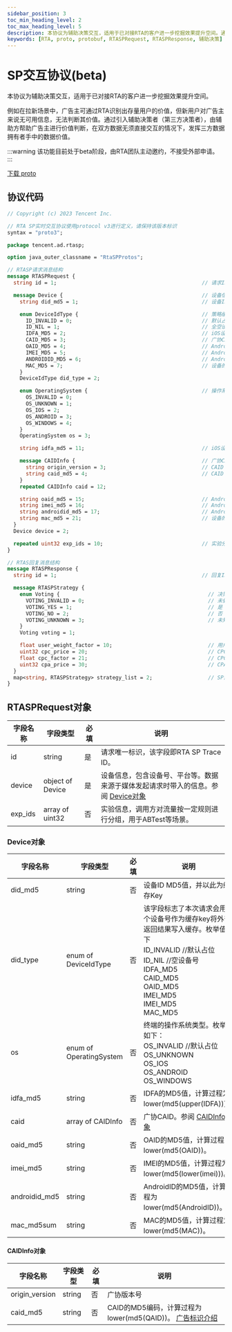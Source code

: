 ```yaml
---
sidebar_position: 3
toc_min_heading_level: 2
toc_max_heading_level: 5
description: 本协议为辅助决策交互，适用于已对接RTA的客户进一步挖掘效果提升空间。通过引入辅助决策者（第三方决策者），由辅助方帮助广告主进行价值判断，在双方数据无须直接交互的情况下，发挥三方数据拥有者手中的数据价值。
keywords: [RTA, proto, protobuf, RTASPRequest, RTASPResponse, 辅助决策]
---
```


# SP交互协议(beta)

本协议为辅助决策交互，适用于已对接RTA的客户进一步挖掘效果提升空间。

例如在拉新场景中，广告主可通过RTA识别出存量用户的价值，但新用户对广告主来说无可用信息，无法判断其价值。通过引入辅助决策者（第三方决策者），由辅助方帮助广告主进行价值判断，在双方数据无须直接交互的情况下，发挥三方数据拥有者手中的数据价值。

:::warning
该功能目前处于beta阶段，由RTA团队主动邀约，不接受外部申请。
:::

[下载 proto](./rtasp.proto)

## 协议代码

```protobuf showLineNumbers title=rtasp.proto
// Copyright (c) 2023 Tencent Inc.

// RTA SP实时交互协议使用protocol v3进行定义，请保持该版本标识
syntax = "proto3";

package tencent.ad.rtasp;

option java_outer_classname = "RtaSPProtos";

// RTASP请求消息结构
message RTASPRequest {
  string id = 1;                                               // 请求ID

  message Device {                                             // 设备信息
    string did_md5 = 1;                                        // 设备ID MD5值，并以此为缓存Key

    enum DeviceIdType {                                        // 策略缓存设备key类型
      ID_INVALID = 0;                                          // 默认占位
      ID_NIL = 1;                                              // 全空设备号
      IDFA_MD5 = 2;                                            // iOS设备的IDFA MD5
      CAID_MD5 = 3;                                            // 广协CAID MD5
      OAID_MD5 = 4;                                            // Android设备的OAID MD5
      IMEI_MD5 = 5;                                            // Android设备的IMEI MD5
      ANDROIDID_MD5 = 6;                                       // Android设备的Android ID MD5
      MAC_MD5 = 7;                                             // 设备的MAC MD5
    }
    DeviceIdType did_type = 2;

    enum OperatingSystem {                                     // 操作系统枚举
      OS_INVALID = 0;
      OS_UNKNOWN = 1;
      OS_IOS = 2;
      OS_ANDROID = 3;
      OS_WINDOWS = 4;
    }
    OperatingSystem os = 3;

    string idfa_md5 = 11;                                      // iOS设备的IDFA MD5值

    message CAIDInfo {                                         // 广协CAID信息
      string origin_version = 3;                               // CAID 版本
      string caid_md5 = 4;                                     // CAID MD5值
    }
    repeated CAIDInfo caid = 12;

    string oaid_md5 = 15;                                      // Android设备的OAID MD5值
    string imei_md5 = 16;                                      // Android设备的IMEI MD5值
    string androidid_md5 = 17;                                 // Android设备的Android ID MD5值
    string mac_md5 = 21;                                       // 设备的MAC MD5值
  }
  Device device = 2;

  repeated uint32 exp_ids = 10;                                // 实验分组ID，支持多个实验ID
}

// RTAS回复消息结构
message RTASPResponse {
  string id = 1;                                               // 回复ID，应原样填入RTASPRequest.id（可不填）

  message RTASPStrategy {
    enum Voting {                                                // 决策状态
      VOTING_INVALID = 0;                                        // 未做决策
      VOTING_YES = 1;                                            // 是
      VOTING_NO = 2;                                             // 否
      VOTING_UNKNOWN = 3;                                        // 未知
    }
    Voting voting = 1;

    float user_weight_factor = 10;                               // 用户权重系数
    uint32 cpc_price = 20;                                       // CPC出价
    float cpc_factor = 21;                                       // CPC出价系数
    uint32 cpa_price = 30;                                       // CPA出价
  }
  map<string, RTASPStrategy> strategy_list = 2;                  // SP策略列表 key为策略名称
}
```

## RTASPRequest对象

| 字段名称 | 字段类型 | 必填 | 说明 |
| ---- | ---- | ---- | ---- |
| id | string | 是 | 请求唯一标识，该字段即RTA SP Trace ID。 |
| device | object of Device | 是 | 设备信息，包含设备号、平台等。数据来源于媒体发起请求时带入的信息。参阅 [Device对象](#device对象) |
| exp_ids | array of uint32 | 否 | 实验信息，调用方对流量按一定规则进行分组，用于ABTest等场景。 |

### Device对象
| 字段名称 | 字段类型 | 必填 | 说明 |
| ---- | ---- | ---- | ---- |
| did_md5 | string | 否 | 设备ID MD5值，并以此为缓存Key |
| did_type | enum of DeviceIdType | 否 | 该字段标志了本次请求会用哪个设备号作为缓存key将外部返回结果写入缓存。枚举值如下<br/>ID_INVALID //默认占位<br/>ID_NIL //空设备号<br/>IDFA_MD5<br/>CAID_MD5<br/>OAID_MD5<br/>IMEI_MD5<br/>IMEI_MD5<br/>MAC_MD5 |
| os | enum of OperatingSystem | 否 | 终端的操作系统类型。枚举值如下：<br/>OS_INVALID //默认占位<br/>OS_UNKNOWN<br/>OS_IOS<br/>OS_ANDROID<br/>OS_WINDOWS |
| idfa_md5 | string | 否 | IDFA的MD5值，计算过程为lower(md5(upper(IDFA)))。 |
| caid | array of CAIDInfo | 否 | 广协CAID。参阅 [CAIDInfo对象](#caidinfo对象) |
| oaid_md5 | string | 否 | OAID的MD5值，计算过程为lower(md5(OAID))。 |
| imei_md5 | string | 否 | IMEI的MD5值，计算过程为lower(md5(lower(imei)))。 |
| androidid_md5 | string | 否 | AndroidID的MD5值，计算过程为lower(md5(AndroidID))。 |
| mac_md5sum | string | 否 | MAC的MD5值，计算过程为lower(md5(MAC))。 |

#### CAIDInfo对象
| 字段名称 | 字段类型 | 必填 | 说明 |
| ---- | ---- | ---- | ---- |
| origin_version | string | 否 | 广协版本号 |
| caid_md5 | string | 否 | CAID的MD5编码，计算过程为lower(md5(QAID))。 [广告标识介绍](http://www.china-caa.org/digital/caid/intro) |